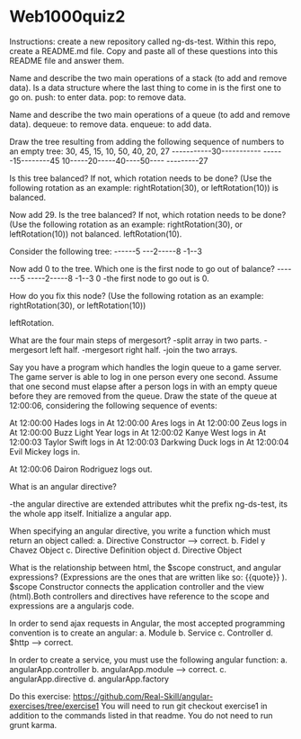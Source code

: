# Web1000quiz2
Instructions: create a new repository called ng-ds-test. Within this repo, create a README.md file. Copy and paste all of these questions into this README file and answer them.

Name and describe the two main operations of a stack (to add and remove data).
Is a data structure where the last thing to come in is the first one to go on.
push: to enter data.
pop: to remove data.


Name and describe the two main operations of a queue (to add and remove data).
dequeue: to remove data.
enqueue: to add data.


Draw the tree resulting from adding the following sequence of numbers to an empty tree: 30, 45, 15, 10, 50, 40, 20, 27
          -----------30-----------
          ------15--------45
          10-----20-----40----50----
          ---------27


Is this tree balanced? If not, which rotation needs to be done? (Use the following rotation as an example: rightRotation(30), or leftRotation(10))
is balanced.


Now add 29. Is the tree balanced? If not, which rotation needs to be done? (Use the following rotation as an example: rightRotation(30), or leftRotation(10))
not balanced.
leftRotation(10).



Consider the following tree:
------5
---2-----8
-1--3

Now add 0 to the tree. Which one is the first node to go out of balance?
-------5
-----2-----8
-1--3
0
-the first node to go out is 0.




How do you fix this node? (Use the following rotation as an example: rightRotation(30), or leftRotation(10))

leftRotation.





What are the four main steps of mergesort?
-split array in two parts.
-mergesort left half.
-mergesort right half.
-join the two arrays.




Say you have a program which handles the login queue to a game server. The game server is able to log in one person every one second. Assume that one second must elapse after a person logs in with an empty queue before they are removed from the queue. Draw the state of the queue at 12:00:06, considering the following sequence of events:

At 12:00:00 Hades logs in
At 12:00:00 Ares logs in
At 12:00:00 Zeus logs in
At 12:00:00 Buzz Light Year logs in
At 12:00:02 Kanye West logs in
At 12:00:03 Taylor Swift logs in
At 12:00:03 Darkwing Duck logs in
At 12:00:04 Evil Mickey logs in.

At 12:00:06 Dairon Rodriguez logs out.

What is an angular directive?

-the angular directive are extended attributes whit the prefix ng-ds-test,
its the whole app itself. Initialize a angular app.





When specifying an angular directive, you write a function which must return an object called:
a. Directive Constructor --> correct.
b. Fidel y Chavez Object
c. Directive Definition object
d. Directive Object





What is the relationship between html, the $scope construct, and angular expressions? (Expressions are the ones that are written like so: {{quote}} ).
$scope Constructor connects the application controller and the view (html).Both controllers and directives have reference to the scope and expressions are a angularjs code.



In order to send ajax requests in Angular, the most accepted programming convention is to create an angular:
a. Module
b. Service
c. Controller
d. $http --> correct.

In order to create a service, you must use the following angular function:
a. angularApp.controller
b. angularApp.module --> correct.
c. angularApp.directive
d. angularApp.factory

Do this exercise: https://github.com/Real-Skill/angular-exercises/tree/exercise1 You will need to run git checkout exercise1 in addition to the commands listed in that readme. You do not need to run grunt karma.
